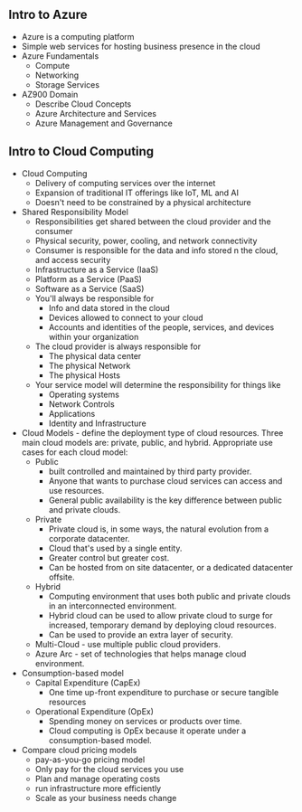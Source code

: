 ## Intro to Azure
* Azure is a computing platform
* Simple web services for hosting business presence in the cloud
* Azure Fundamentals
    * Compute
    * Networking
    * Storage Services
* AZ900 Domain
    * Describe Cloud Concepts
    * Azure Architecture and Services
    * Azure Management and Governance

## Intro to Cloud Computing
* Cloud Computing
    * Delivery of computing services over the internet
    * Expansion of traditional IT offerings like IoT, ML and AI
    * Doesn't need to be constrained by a physical architecture
* Shared Responsibility Model
    * Responsibilities get shared between the cloud provider and the consumer
    * Physical security, power, cooling, and network connectivity
    * Consumer is responsible for the data and info stored n the cloud, and access security
    * Infrastructure as a Service (IaaS)
    * Platform as a Service (PaaS)
    * Software as a Service (SaaS)
    * You'll always be responsible for
        * Info and data stored in the cloud
        * Devices allowed to connect to your cloud
        * Accounts and identities of the people, services, and devices within your organization
    * The cloud provider is always responsible for
        * The physical data center
        * The physical Network
        * The physical Hosts
    * Your service model will determine the responsibility for things like
        * Operating systems
        * Network Controls
        * Applications
        * Identity and Infrastructure
* Cloud Models - define the deployment type of cloud resources. Three main cloud models are: private, public, and hybrid. Appropriate use cases for each cloud model:
    * Public
        * built controlled and maintained by third party provider. 
        * Anyone that wants to purchase cloud services can access and use resources. 
        * General public availability is the key difference between public and private clouds. 
    * Private
        * Private cloud is, in some ways, the natural evolution from a corporate datacenter.  
        * Cloud that's used by a single entity.  
        * Greater control but greater cost. 
        * Can be hosted from on site datacenter, or a dedicated datacenter offsite.
    * Hybrid
        * Computing environment that uses both public and private clouds in an interconnected environment. 
        * Hybrid cloud can be used to allow private cloud to surge for increased, temporary demand by deploying cloud resources. 
        * Can be used to provide an extra layer of security.
    * Multi-Cloud - use multiple public cloud providers. 
    * Azure Arc - set of technologies that helps manage cloud environment. 
* Consumption-based model
    * Capital Expenditure (CapEx)
        * One time up-front expenditure to purchase or secure tangible resources
    * Operational Expenditure (OpEx)
        * Spending money on services or products over time.
        * Cloud computing is OpEx because it operate under a consumption-based model. 
* Compare cloud pricing models
    * pay-as-you-go pricing model
    * Only pay for the cloud services you use
    * Plan and manage operating costs
    * run infrastructure more efficiently
    * Scale as your business needs change


